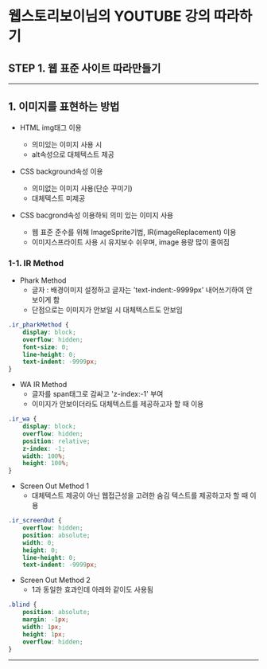 웹스토리보이님의 YOUTUBE 강의 따라하기
==
STEP 1. 웹 표준 사이트 따라만들기
--
--------
## 1. 이미지를 표현하는 방법
   * HTML img태그 이용
      - 의미있는 이미지 사용 시
      - alt속성으로 대체텍스트 제공

   * CSS background속성 이용
      - 의미없는 이미지 사용(단순 꾸미기)
      - 대체텍스트 미제공
     
   * CSS bacgrond속성 이용하되 의미 있는 이미지 사용
      - 웹 표준 준수를 위해 ImageSprite기법, IR(imageReplacement) 이용
      - 이미지스프라이트 사용 시 유지보수 쉬우며, image 용량 많이 줄여짐
### 1-1. IR Method
   * Phark Method
      - 글자 : 배경이미지 설정하고 글자는 'text-indent:-9999px' 내어쓰기하여 안보이게 함
      - 단점으로는 이미지가 안보일 시 대체텍스트도 안보임
```css
.ir_pharkMethod {
    display: block;
    overflow: hidden;
    font-size: 0;
    line-height: 0;
    text-indent: -9999px;
}
```
  * WA IR Method
    - 글자를 span태그로 감싸고 'z-index:-1' 부여
    - 이미지가 안보이더라도 대체텍스트를 제공하고자 할 때 이용
```css
.ir_wa {
    display: block;
    overflow: hidden;
    position: relative;
    z-index: -1;
    width: 100%;
    height: 100%;
}
```
  * Screen Out Method 1
    - 대체텍스트 제공이 아닌 웹접근성을 고려한 숨김 텍스트를 제공하고자 할 때 이용
```css
.ir_screenOut {
    overflow: hidden;
    position: absolute;
    width: 0;
    height: 0;
    line-height: 0;
    text-indent: -9999px;
```
  * Screen Out Method 2
    - 1과 동일한 효과인데 아래와 같이도 사용됨
```css
.blind {
    position: absolute;
    margin: -1px;
    width: 1px;
    height: 1px;
    overflow: hidden;
}
```
--------
